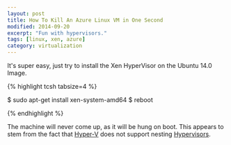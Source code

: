 ```yaml
---
layout: post
title: How To Kill An Azure Linux VM in One Second
modified: 2014-09-20
excerpt: "Fun with hypervisors."
tags: [linux, xen, azure]
category: virtualization
---
```

It's super easy, just try to install the Xen HyperVisor on the Ubuntu 14.0 Image.

{% highlight tcsh tabsize=4 %}

$ sudo apt-get install xen-system-amd64
$ reboot

{% endhighlight %}

The machine will never come up, as it will be hung on boot.
This appears to stem from the fact that [Hyper-V](http://en.wikipedia.org/wiki/Hyper-V) does not support nesting [Hypervisors](http://en.wikipedia.org/wiki/Hypervisor).
